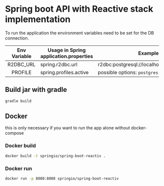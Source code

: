 # Spring boot API with Reactive stack  implementation

To run the application the environment variables need to be set for the DB connection.

| Env Variable | Usage in Spring application.properties | Example                                    |
|:------------:|----------------------------------------|--------------------------------------------|
|  R2DBC_URL   | spring.r2dbc.url                       | r2dbc:postgresql://localhost:5432/postgres |
|   PROFILE    | spring.profiles.active                 | possible options: ``postgres``             |

## Build jar with gradle

```bash
gradle build
```

## Docker

this is only necessary if you want to run the app alone without docker-compose

### Docker build

```bash
docker build -t springio/spring-boot-reactiv . 
```

### Docker run

```bash
docker run -p 8080:8080 springio/spring-boot-reactiv
```
